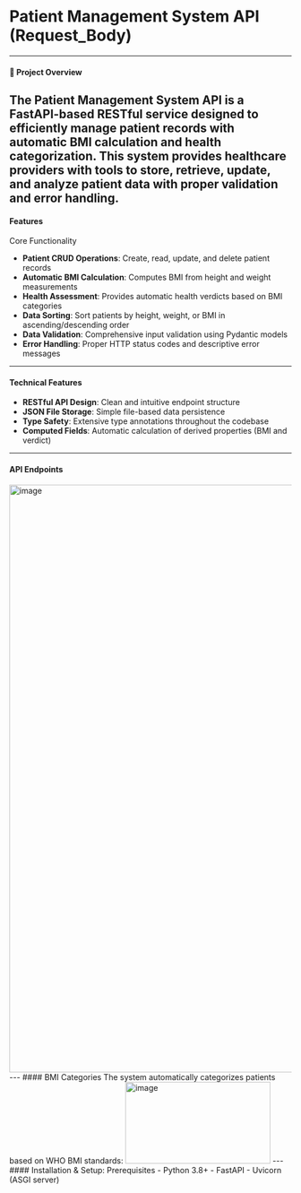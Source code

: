 # Patient Management System API (Request_Body)
---
#### 🏥 Project Overview
The Patient Management System API is a FastAPI-based RESTful service designed to efficiently manage patient records with automatic BMI calculation and health categorization. This system provides healthcare providers with tools to store, retrieve, update, and analyze patient data with proper validation and error handling.
---
#### Features
Core Functionality
- **Patient CRUD Operations**: Create, read, update, and delete patient records
- **Automatic BMI Calculation**: Computes BMI from height and weight measurements
- **Health Assessment**: Provides automatic health verdicts based on BMI categories
- **Data Sorting**: Sort patients by height, weight, or BMI in ascending/descending order
- **Data Validation**: Comprehensive input validation using Pydantic models
- **Error Handling**: Proper HTTP status codes and descriptive error messages
---
#### Technical Features
- **RESTful API Design**: Clean and intuitive endpoint structure
- **JSON File Storage**: Simple file-based data persistence
- **Type Safety**: Extensive type annotations throughout the codebase
- **Computed Fields**: Automatic calculation of derived properties (BMI and verdict)
--- 
#### API Endpoints
<img width="1589" height="1049" alt="image" src="https://github.com/user-attachments/assets/823d9912-bd08-402d-8cf3-a10a5df95840" />
---
####  BMI Categories
The system automatically categorizes patients based on WHO BMI standards:
<img width="259" height="146" alt="image" src="https://github.com/user-attachments/assets/858b1a5b-927f-4ff8-9e4f-c3776cecb1ae" />
---
#### Installation & Setup:
Prerequisites
- Python 3.8+
- FastAPI
- Uvicorn (ASGI server)

